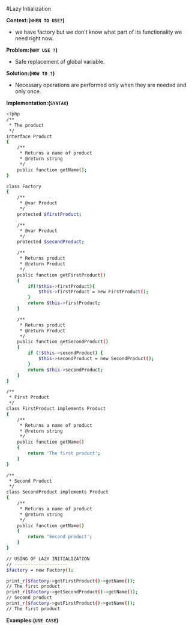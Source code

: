 #Lazy Intialization

**Context:(`WHEN TO USE?`)**
- we have factory but we don't know what part of its functionality we need right now.

**Problem:(`WHY USE ?`)**
- Safe replacement of global variable.

**Solution:(`HOW TO ?`)**
- Necessary operations are performed only when they are needed and only once.

**Implementation:(`SYNTAX`)**
```bash
<?php
/**
 * The product
 */
interface Product
{
    /**
     * Returns a name of product
     * @return string
     */
    public function getName();
}

class Factory
{
    /**
     * @var Product
     */
    protected $firstProduct;

    /**
     * @var Product
     */
    protected $secondProduct;

    /**
     * Returns product
     * @return Product
     */
    public function getFirstProduct()
    {
        if(!$this->firstProduct){
            $this->firstProduct = new FirstProduct();
        }
        return $this->firstProduct;
    }

    /**
     * Returns product
     * @return Product
     */
    public function getSecondProduct()
    {
        if (!$this->secondProduct) {
            $this->secondProduct = new SecondProduct();
        }
        return $this->secondProduct;
    }
}

/**
 * First Product
 */
class FirstProduct implements Product
{
    /**
     * Returns a name of product
     * @return string
     */
    public function getName()
    {
        return 'The first product';
    }
}

/**
 * Second Product
 */
class SecondProduct implements Product
{
    /**
     * Returns a name of product
     * @return string
     */
    public function getName()
    {
        return 'Second product';
    }
}

// USING OF LAZY INITIALIZATION
// --------------------
$factory = new Factory();

print_r($factory->getFirstProduct()->getName());
// The first product
print_r($factory->getSecondProduct()->getName());
// Second product
print_r($factory->getFirstProduct()->getName());
// The first product 
```

**Examples:(`USE CASE`)** 
